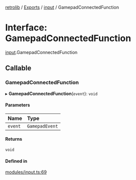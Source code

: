 [retrolib](../README.md) / [Exports](../modules.md) / [input](../modules/input.md) / GamepadConnectedFunction

# Interface: GamepadConnectedFunction

[input](../modules/input.md).GamepadConnectedFunction

## Callable

### GamepadConnectedFunction

▸ **GamepadConnectedFunction**(`event`): `void`

#### Parameters

| Name | Type |
| :------ | :------ |
| `event` | `GamepadEvent` |

#### Returns

`void`

#### Defined in

[modules/input.ts:69](https://github.com/philbgarner/retrolib/blob/84e78a1/src/modules/input.ts#L69)

